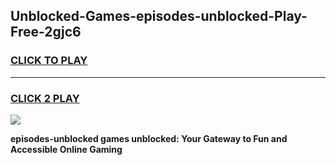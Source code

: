 
## Unblocked-Games-episodes-unblocked-Play-Free-2gjc6
<h3>
<a href="https://premium76.site?title=episodes-unblocked&ref=19M">CLICK TO PLAY</a></h3>
<hr>

<h3>
<a href="https://premium76.site?title=episodes-unblocked&ref=19M">CLICK 2 PLAY</a>
  
</h3>

<a href="https://premium76.site?title=episodes-unblocked&ref=19M"><img src="https://clearcache.store/games.png"></a>


**episodes-unblocked games unblocked: Your Gateway to Fun and Accessible Online Gaming**
